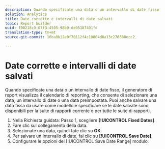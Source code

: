 ```yaml
---
description: Quando specificate una data o un intervallo di date fisso, il generatore di report visualizza il calendario di reporting, che consente di selezionare una data, un intervallo di date o una data preimpostata. Puoi anche salvare una data fissa da usare come modello e specificare se le date salvate sono disponibili per la suite di rapporti corrente o per tutte le suite di rapporti.
solution: Analytics
title: Date corrette e intervalli di date salvati
topic: Report builder
uuid: f00218c0-07f3-4505-98b0-de05187401fd
translation-type: tm+mt
source-git-commit: 16ba0b12e0f70112f4c10804d0a13c278388ecc2

---
```



# Date corrette e intervalli di date salvati

Quando specificate una data o un intervallo di date fisso, il generatore di report visualizza il calendario di reporting, che consente di selezionare una data, un intervallo di date o una data preimpostata. Puoi anche salvare una data fissa da usare come modello e specificare se le date salvate sono disponibili per la suite di rapporti corrente o per tutte le suite di rapporti.

1. Nella Richiesta guidata: Passo 1, scegliere **[!UICONTROL Fixed Dates]**.
1. Fare clic sul collegamento della data.
1. Selezionate una data, quindi fate clic su **OK**.
1. Per salvare un intervallo di date, fai clic su **[!UICONTROL Save Date]**.
1. Configurare le opzioni del [!UICONTROL Save Date Range] modulo:
